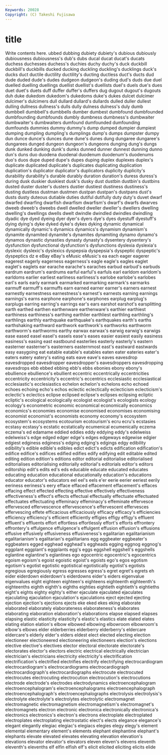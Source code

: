 ```yaml
---
Keywords: 20028 
Copyright: (C) Takeshi Fujisawa
---
```


# title

Write contents here.
ubbed dubbing
dubiety dubiety's dubious dubiously dubiousness dubiousness's dub's dubs ducal ducat
ducat's ducats duchess duchesses duchess's duchies duchy duchy's duck duckbill
duckbill's duckbills ducked ducking duckling duckling's ducklings duck's ducks duct
ductile ductility ductility's ducting ductless duct's ducts dud dude duded
dude's dudes dudgeon dudgeon's duding dud's duds due duel duelled
duelling duellings duellist duellist's duellists duel's duels due's dues duet
duet's duets duff duffer duffer's duffers dug dugout dugout's dugouts
duh duke dukedom dukedom's dukedoms duke's dukes dulcet dulcimer dulcimer's
dulcimers dull dullard dullard's dullards dulled duller dullest dulling dullness
dullness's dulls dully dulness dulness's duly dumb dumbbell dumbbell's dumbbells
dumber dumbest dumbfound dumbfounded dumbfounding dumbfounds dumbly dumbness dumbness's dumbwaiter
dumbwaiter's dumbwaiters dumfound dumfounded dumfounding dumfounds dummies dummy dummy's dump
dumped dumpier dumpiest dumping dumpling dumpling's dumplings dump's dumps dumpster
dumpy dun dunce dunce's dunces dune dune's dunes dung dungaree
dungaree's dungarees dunged dungeon dungeon's dungeons dunging dung's dungs dunk
dunked dunking dunk's dunks dunned dunner dunnest dunning dunno dun's
duns duo duodena duodenal duodenum duodenum's duodenums duo's duos dupe
duped dupe's dupes duping duplex duplexes duplex's duplicate duplicated duplicate's
duplicates duplicating duplication duplication's duplicator duplicator's duplicators duplicity duplicity's durability
durability's durable durably duration duration's duress duress's during dusk duskier
duskiest dusk's dusky dust dustbin dustbin's dustbins dusted duster duster's
dusters dustier dustiest dustiness dustiness's dusting dustless dustman dustmen dustpan
dustpan's dustpans dust's dusts dusty duteous dutiable duties dutiful dutifully
duty duty's duvet dwarf dwarfed dwarfing dwarfish dwarfism dwarfism's dwarf's
dwarfs dwarves dweeb dweeb's dweebs dwell dwelled dweller dweller's dwellers
dwelling dwelling's dwellings dwells dwelt dwindle dwindled dwindles dwindling dyadic
dye dyed dyeing dyer dyer's dyers dye's dyes dyestuff dyestuff's
dying dying's dyke dyked dyke's dykes dyking dynamic dynamical dynamically
dynamic's dynamics dynamics's dynamism dynamism's dynamite dynamited dynamite's dynamites dynamiting
dynamo dynamo's dynamos dynastic dynasties dynasty dynasty's dysentery dysentery's dysfunction
dysfunctional dysfunction's dysfunctions dyslexia dyslexia's dyslexic dyslexic's dyslexics dyspepsia dyspepsia's
dyspeptic dyspeptic's dyspeptics dz e eBay eBay's eMusic eMusic's ea
each eager eagerer eagerest eagerly eagerness eagerness's eagle eagle's eagles
eaglet eaglet's eaglets ear earache earache's earaches earbud earbud's earbuds
eardrum eardrum's eardrums earful earful's earfuls earl earldom earldom's earldoms
earlier earliest earliness earliness's earlobe earlobe's earlobes earl's earls early
earmark earmarked earmarking earmark's earmarks earmuff earmuff's earmuffs earn earned
earner earner's earners earnest earnestly earnestness earnestness's earnest's earnests earning
earnings earnings's earns earphone earphone's earphones earplug earplug's earplugs earring
earring's earrings ear's ears earshot earshot's earsplitting earth earthed earthen
earthenware earthenware's earthier earthiest earthiness earthiness's earthing earthlier earthliest earthling
earthling's earthlings earthly earthquake earthquake's earthquakes earth's earths earthshaking earthward
earthwork earthwork's earthworks earthworm earthworm's earthworms earthy earwax earwax's earwig
earwig's earwigs ease eased easel easel's easels ease's eases easier
easiest easily easiness easiness's easing east eastbound easterlies easterly easterly's
eastern easterner easterner's easterners easternmost east's eastward eastwards easy easygoing
eat eatable eatable's eatables eaten eater eateries eater's eaters eatery
eatery's eating eats eave eave's eaves eavesdrop eavesdropped eavesdropper eavesdropper's
eavesdroppers eavesdropping eavesdrops ebb ebbed ebbing ebb's ebbs ebonies ebony
ebony's ebullience ebullience's ebullient eccentric eccentrically eccentricities eccentricity eccentricity's eccentric's
eccentrics ecclesiastic ecclesiastical ecclesiastic's ecclesiastics echelon echelon's echelons echo echoed
echoes echoing echo's echos eclectic eclectically eclecticism eclecticism's eclectic's eclectics
eclipse eclipsed eclipse's eclipses eclipsing ecliptic ecliptic's ecological ecologically ecologist
ecologist's ecologists ecology ecology's econometric economic economical economically economics economics's
economies economise economised economises economising economist economist's economists economy economy's
ecosystem ecosystem's ecosystems ecotourism ecotourism's ecru ecru's ecstasies ecstasy ecstasy's
ecstatic ecstatically ecumenical ecumenically eczema eczema's ed edamame eddied eddies
eddy eddying eddy's edelweiss edelweiss's edge edged edger edge's edges
edgeways edgewise edgier edgiest edginess edginess's edging edging's edgings edgy
edibility edibility's edible edible's edibles edict edict's edicts edification edification's
edifice edifice's edifices edified edifies edify edifying edit editable edited
editing edition edition's editions editor editorial editorialise editorialised editorialises editorialising
editorially editorial's editorials editor's editors editorship edit's edits ed's eds
educable educate educated educates educating education educational educationally education's educations
educator educator's educators eel eel's eels e'er eerie eerier eeriest
eerily eeriness eeriness's eery efface effaced effacement effacement's effaces effacing
effect effected effecting effective effectively effectiveness effectiveness's effect's effects effectual
effectually effectuate effectuated effectuates effectuating effeminacy effeminacy's effeminate effervesce effervesced
effervescence effervescence's effervescent effervesces effervescing effete efficacious efficaciously efficacy efficacy's
efficiencies efficiency efficiency's efficient efficiently effigies effigy effigy's effluent effluent's
effluents effort effortless effortlessly effort's efforts effrontery effrontery's effulgence effulgence's
effulgent effusion effusion's effusions effusive effusively effusiveness effusiveness's egalitarian egalitarianism
egalitarianism's egalitarian's egalitarians egg eggbeater eggbeater's eggbeaters egged egghead egghead's
eggheads egging eggnog eggnog's eggplant eggplant's eggplants egg's eggs eggshell
eggshell's eggshells eglantine eglantine's eglantines ego egocentric egocentric's egocentrics egoism
egoism's egoist egoistic egoist's egoists ego's egos egotism egotism's egotist
egotistic egotistical egotistically egotist's egotists egregious egregiously egress egresses egress's
egret egret's egrets eh eider eiderdown eiderdown's eiderdowns eider's eiders
eigenvalue eigenvalues eight eighteen eighteen's eighteens eighteenth eighteenth's eighteenths eighth
eighth's eighths eighties eightieth eightieth's eightieths eight's eights eighty eighty's
either ejaculate ejaculated ejaculates ejaculating ejaculation ejaculation's ejaculations eject ejected
ejecting ejection ejection's ejections ejects eke eked ekes eking elaborate
elaborated elaborately elaborateness elaborateness's elaborates elaborating elaboration elaboration's elaborations elapse
elapsed elapses elapsing elastic elasticity elasticity's elastic's elastics elate elated
elates elating elation elation's elbow elbowed elbowing elbowroom elbowroom's elbow's
elbows elder elderberries elderberry elderberry's eldercare eldercare's elderly elder's elders
eldest elect elected electing election electioneer electioneered electioneering electioneers election's
elections elective elective's electives elector electoral electorate electorate's electorates elector's
electors electric electrical electrically electrician electrician's electricians electricity electricity's electrification
electrification's electrified electrifies electrify electrifying electrocardiogram electrocardiogram's electrocardiograms electrocardiograph electrocardiograph's
electrocardiographs electrocute electrocuted electrocutes electrocuting electrocution electrocution's electrocutions electrode electrode's
electrodes electrodynamics electroencephalogram electroencephalogram's electroencephalograms electroencephalograph electroencephalograph's electroencephalographs electrolysis electrolysis's
electrolyte electrolyte's electrolytes electrolytic electromagnet electromagnetic electromagnetism electromagnetism's electromagnet's electromagnets
electron electronic electronica electronically electronica's electronics electronics's electron's electrons electroplate
electroplated electroplates electroplating electrostatic elect's elects elegance elegance's elegant elegantly
elegiac elegiac's elegiacs elegies elegy elegy's element elemental elementary element's
elements elephant elephantine elephant's elephants elevate elevated elevates elevating elevation
elevation's elevations elevator elevator's elevators eleven eleven's elevens eleventh eleventh's
elevenths elf elfin elfish elf's elicit elicited eliciting elicits elide
